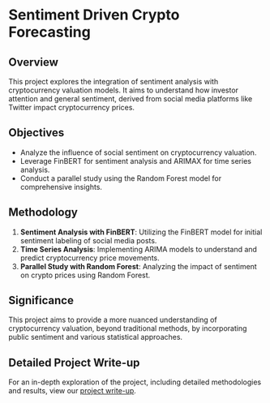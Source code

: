 # Sentiment Driven Crypto Forecasting

## Overview

This project explores the integration of sentiment analysis with cryptocurrency valuation models. It aims to understand how investor attention and general sentiment, derived from social media platforms like Twitter impact cryptocurrency prices. 

## Objectives

- Analyze the influence of social sentiment on cryptocurrency valuation.
- Leverage FinBERT for sentiment analysis and ARIMAX for time series analysis.
- Conduct a parallel study using the Random Forest model for comprehensive insights.

## Methodology

1. **Sentiment Analysis with FinBERT**: Utilizing the FinBERT model for initial sentiment labeling of social media posts.
2. **Time Series Analysis**: Implementing ARIMA models to understand and predict cryptocurrency price movements.
3. **Parallel Study with Random Forest**: Analyzing the impact of sentiment on crypto prices using Random Forest.

## Significance

This project aims to provide a more nuanced understanding of cryptocurrency valuation, beyond traditional methods, by incorporating public sentiment and various statistical approaches.

## Detailed Project Write-up

For an in-depth exploration of the project, including detailed methodologies and results, view our [project write-up](https://docs.google.com/document/d/1c7GKp1Dla32-CQ5qGq11YhaXvqJNmhKVwjJhc3ac3W8/edit?usp=sharing).
